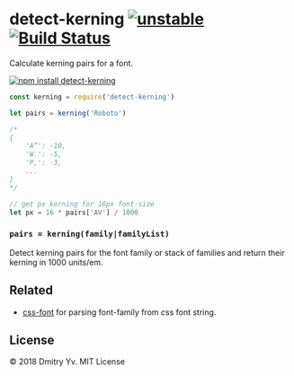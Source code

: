 # detect-kerning [![unstable](https://img.shields.io/badge/stability-unstable-green.svg)](http://github.com/badges/stability-badges) [![Build Status](https://img.shields.io/travis/dy/detect-kerning.svg)](https://travis-ci.org/dy/detect-kerning)

Calculate kerning pairs for a font.

[![npm install detect-kerning](https://nodei.co/npm/detect-kerning.png?mini=true)](https://npmjs.org/package/detect-kerning/)

```js
const kerning = require('detect-kerning')

let pairs = kerning('Roboto')

/*
{
	'A”': -10,
	'W.': -5,
	'P,': -3,
	...
}
*/

// get px kerning for 16px font-size
let px = 16 * pairs['AV'] / 1000
```

### `pairs = kerning(family|familyList)`

Detect kerning pairs for the font family or stack of families and return their kerning in 1000 units/em.


## Related

* [css-font](https://npmjs.org/css-font) for parsing font-family from css font string.

## License

© 2018 Dmitry Yv. MIT License
